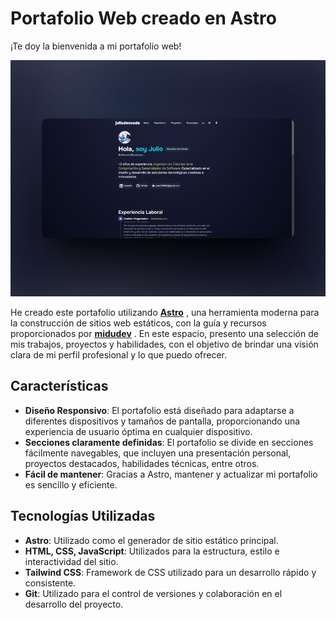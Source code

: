 # Portafolio Web creado en Astro

¡Te doy la bienvenida a mi portafolio web!

![Texto alternativo](./src/assets/portafolioProyecto.png)

He creado este portafolio utilizando **[Astro](https://astro.build/)**
, una herramienta moderna para la construcción de sitios web estáticos, con la guía y recursos proporcionados por **[midudev](https://www.youtube.com/@midulive)** . En este espacio, presento una selección de mis trabajos, proyectos y habilidades, con el objetivo de brindar una visión clara de mi perfil profesional y lo que puedo ofrecer.

## Características

- **Diseño Responsivo**: El portafolio está diseñado para adaptarse a diferentes dispositivos y tamaños de pantalla, proporcionando una experiencia de usuario óptima en cualquier dispositivo.
- **Secciones claramente definidas**: El portafolio se divide en secciones fácilmente navegables, que incluyen una presentación personal, proyectos destacados, habilidades técnicas, entre otros.
- **Fácil de mantener**: Gracias a Astro, mantener y actualizar mi portafolio es sencillo y eficiente.

## Tecnologías Utilizadas

- **Astro**: Utilizado como el generador de sitio estático principal.
- **HTML, CSS, JavaScript**: Utilizados para la estructura, estilo e interactividad del sitio.
- **Tailwind CSS**: Framework de CSS utilizado para un desarrollo rápido y consistente.
- **Git**: Utilizado para el control de versiones y colaboración en el desarrollo del proyecto.


